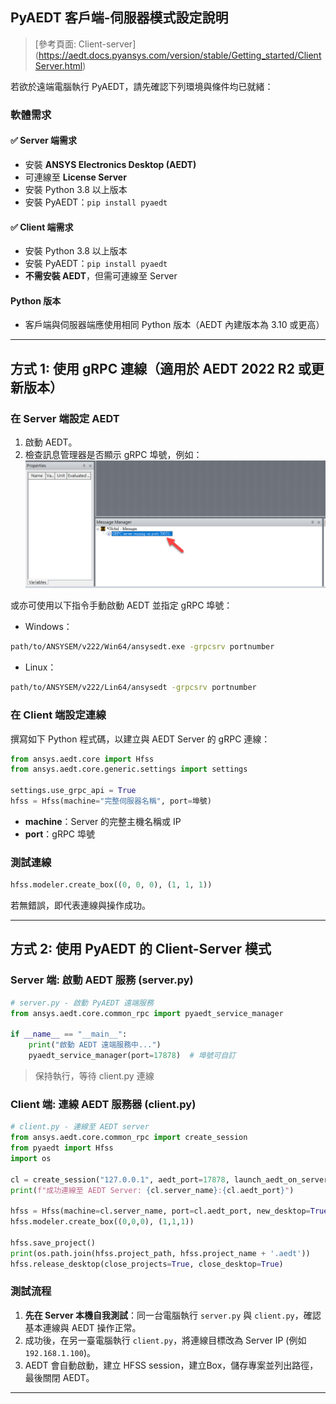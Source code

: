 PyAEDT 客戶端-伺服器模式設定說明
---
> \[參考頁面: Client-server\](https://aedt.docs.pyansys.com/version/stable/Getting_started/ClientServer.html)

若欲於遠端電腦執行 PyAEDT，請先確認下列環境與條件均已就緒：

### 軟體需求

#### ✅ Server 端需求
- 安裝 **ANSYS Electronics Desktop (AEDT)**
- 可連線至 **License Server**
- 安裝 Python 3.8 以上版本
- 安裝 PyAEDT：`pip install pyaedt`

#### ✅ Client 端需求
- 安裝 Python 3.8 以上版本
- 安裝 PyAEDT：`pip install pyaedt`
- **不需安裝 AEDT**，但需可連線至 Server

#### Python 版本
- 客戶端與伺服器端應使用相同 Python 版本（AEDT 內建版本為 3.10 或更高）

---

## 方式 1: 使用 gRPC 連線（適用於 AEDT 2022 R2 或更新版本）

### 在 Server 端設定 AEDT

1. 啟動 AEDT。
2. 檢查訊息管理器是否顯示 gRPC 埠號，例如：
   ![grpc-port](/assets/2025-01-17_10-32-02.png)

或亦可使用以下指令手動啟動 AEDT 並指定 gRPC 埠號：

- Windows：
```bash
path/to/ANSYSEM/v222/Win64/ansysedt.exe -grpcsrv portnumber
```
- Linux：
```bash
path/to/ANSYSEM/v222/Lin64/ansysedt -grpcsrv portnumber
```

### 在 Client 端設定連線

撰寫如下 Python 程式碼，以建立與 AEDT Server 的 gRPC 連線：

```python
from ansys.aedt.core import Hfss
from ansys.aedt.core.generic.settings import settings

settings.use_grpc_api = True
hfss = Hfss(machine="完整伺服器名稱", port=埠號)
```

- **machine**：Server 的完整主機名稱或 IP
- **port**：gRPC 埠號

### 測試連線

```python
hfss.modeler.create_box((0, 0, 0), (1, 1, 1))
```

若無錯誤，即代表連線與操作成功。

---

## 方式 2: 使用 PyAEDT 的 Client-Server 模式

### Server 端: 啟動 AEDT 服務 (server.py)

```python
# server.py - 啟動 PyAEDT 遠端服務
from ansys.aedt.core.common_rpc import pyaedt_service_manager

if __name__ == "__main__":
    print("啟動 AEDT 遠端服務中...")
    pyaedt_service_manager(port=17878)  # 埠號可自訂
```

> 保持執行，等待 client.py 連線

### Client 端: 連線 AEDT 服務器 (client.py)

```python
# client.py - 連線至 AEDT server
from ansys.aedt.core.common_rpc import create_session
from pyaedt import Hfss
import os

cl = create_session("127.0.0.1", aedt_port=17878, launch_aedt_on_server=True, non_graphical=False)
print(f"成功連線至 AEDT Server: {cl.server_name}:{cl.aedt_port}")

hfss = Hfss(machine=cl.server_name, port=cl.aedt_port, new_desktop=True)
hfss.modeler.create_box((0,0,0), (1,1,1))

hfss.save_project()
print(os.path.join(hfss.project_path, hfss.project_name + '.aedt'))
hfss.release_desktop(close_projects=True, close_desktop=True)
```



### 測試流程

1. **先在 Server 本機自我測試**：同一台電腦執行 `server.py` 與 `client.py`，確認基本連線與 AEDT 操作正常。
2. 成功後，在另一臺電腦執行 `client.py`，將連線目標改為 Server IP (例如 `192.168.1.100`)。
3. AEDT 會自動啟動，建立 HFSS session，建立Box，儲存專案並列出路徑，最後關閉 AEDT。

---


